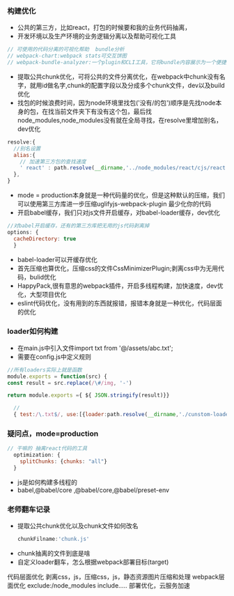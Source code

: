### 构建优化
+ 公共的第三方，比如react，打包的时候要和我的业务代码抽离，
+ 开发环境以及生产环境的业务逻辑分离以及帮助可视化工具
```js
// 可使用的代码分离的可视化帮助  bundle分析
// webpack-chart:webpack stats可交互饼图
// webpack-bundle-analyzer:一个plugin和CLI工具，它将bundle内容展示为一个便捷的交互式、可缩放的树状图形式
```
+ 提取公共chunk优化，可将公共的文件分离优化，在webpack中chunk没有名字，就用id做名字,chunk的配置字段以及分成多个chunk文件，dev以及build优化
+ 找包的时候浪费时间，因为node环境里找包('没有/的包')顺序是先找node本身的包，在找当前文件夹下有没有这个包，最后找node_modules,node_modules没有就在全局寻找，在resolve里增加别名，dev优化
```js
resolve:{
  //别名设置
  alias:{
    // 加速第三方包的查找速度
    ' react' : path.resolve(__dirname,'../node_modules/react/cjs/react.developmlent.js'),
  },
}
```
+ mode = production本身就是一种代码量的优化，但是这种默认的压缩，我们可以使用第三方库进一步压缩uglifyjs-webpack-plugin 最少化你的代码
+ 开启babel缓存，我们只对js文件开启缓存，对babel-loader缓存，dev优化
```js
//对babel开启缓存，还有的第三方库把无用的js代码剥离掉
options: {
  cacheDirectory: true
  }
```
+ babel-loader可以开缓存优化
+ 首先压缩也算优化，压缩css的文件CssMinimizerPlugin;剥离css中为无用代码，bulid优化
+ HappyPack,很有意思的webpack插件，开启多线程构建，加快速度，dev优化，大型项目优化
+ eslint代码优化，没有用到的东西就报错，报错本身就是一种优化，代码层面的优化
### loader如何构建
+ 在main.js中引入文件import txt from '@/assets/abc.txt';
+ 需要在config.js中定义规则
```js
//所有loaders实际上就是函数
module.exports = function(src) {
const result = src.replace(/\#/img, '-')

return module.exports ={ ${ JSON.stringify(result)}}

```
```js
  // 
  { test:/\.txt$/, use:[{loader:path.resolve(__dirname,'./cunstom-loader.js')}]},
```
### 疑问点，mode=production
```js
// 干嘛的 抽离react代码的工具
  optimization: {
    splitChunks: {chunks: "all"}
  }
```
+ js是如何构建多线程的
+ babel,@babel/core ,@babel/core,@babel/preset-env

### 老师翻车记录
+ 提取公共chunk优化以及chunk文件如何改名
  ```js
  chunkFilname:'chunk.js'
  ````
+ chunk抽离的文件到底是啥
+ 自定义loader翻车，怎么根据webpack部署目标(target)


代码层面优化  剥离css，js，压缩css，js，静态资源图片压缩和处理
webpack层面优化  exclude:/node_modules include.....
部署优化，云服务加速